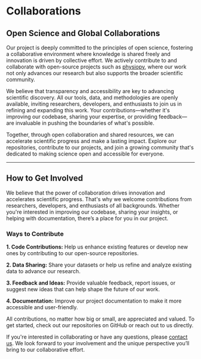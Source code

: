 # Collaborations

## Open Science and Global Collaborations
Our project is deeply committed to the principles of open science, fostering a collaborative environment where knowledge is shared freely and innovation is driven by collective effort. We actively contribute to and collaborate with open-source projects such as [physiopy](https://github.com/physiopy), where our work not only advances our research but also supports the broader scientific community.

We believe that transparency and accessibility are key to advancing scientific discovery. All our tools, data, and methodologies are openly available, inviting researchers, developers, and enthusiasts to join us in refining and expanding this work. Your contributions—whether it's improving our codebase, sharing your expertise, or providing feedback—are invaluable in pushing the boundaries of what's possible.

Together, through open collaboration and shared resources, we can accelerate scientific progress and make a lasting impact. Explore our repositories, contribute to our projects, and join a growing community that's dedicated to making science open and accessible for everyone.

---

## How to Get Involved
We believe that the power of collaboration drives innovation and accelerates scientific progress. That's why we welcome contributions from researchers, developers, and enthusiasts of all backgrounds. Whether you're interested in improving our codebase, sharing your insights, or helping with documentation, there’s a place for you in our project.

<h3>Ways to Contribute</h3>

**1. Code Contributions:** Help us enhance existing features or develop new ones by contributing to our open-source repositories.

**2. Data Sharing:** Share your datasets or help us refine and analyze existing data to advance our research.

**3. Feedback and Ideas:** Provide valuable feedback, report issues, or suggest new ideas that can help shape the future of our work.

**4. Documentation:** Improve our project documentation to make it more accessible and user-friendly.

All contributions, no matter how big or small, are appreciated and valued. To get started, check out our repositories on GitHub or reach out to us directly.

If you're interested in collaborating or have any questions, please [contact us](home/contact.md). We look forward to your involvement and the unique perspective you’ll bring to our collaborative effort.